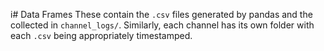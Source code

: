 i# Data Frames
These contain the `.csv` files generated by pandas and the collected in `channel_logs/`. Similarly, each channel has its own folder with each `.csv` being appropriately timestamped. 
